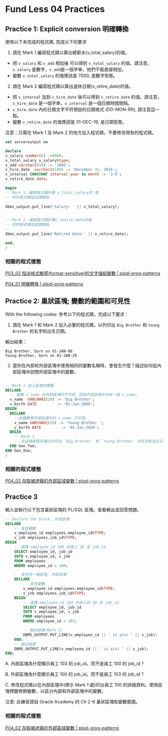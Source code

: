 # Fund Less 04 Practices 

## Practice 1: Explicit conversion 明確轉換

使用以下未完成的程式碼, 完成以下的要求

1. 請在 Mark 1 編寫程式碼以算出總薪水(v_total_salary)的值。
- 把 `v_salary` 和 `v_add` 相加後 可以得到 `v_total_salary` 的值。請注意， `v_salary` 是數字，`v_add`是一個字串，他們不能直接相加。
- 變數 `v_total_salary` 的值應該是 7000, 是數字型態。

2. 請在 Mark 2 編寫程式碼以算出退休日期(v_retire_date)的值。
- 把 `v_interval` 加到 `v_hire_date` 後可以得到 `v_retire_date` 的值。請注意， `v_hire_date` 是一個字串，`v_interval` 是一個日期時間間隔。
- `v_hire_date` 內的日期文字不符預設的日期格式 (DD-MON-RR), 請注意這一點。
- 變數 `v_retire_date` 的值應該是 31-DEC-19, 是日期型態。

注意：只需在 Mark 1 及 Mark 2 的地方加入程式碼，不要修改現有的程式碼。

```sql 
set serveroutput on

declare
v_salary number(6) :=6000;
v_total_salary v_salary%type;
v_add varchar2(10) := '1000';
v_hire_date  varchar2(100) := 'December 31, 2016';
v_interval CONSTANT interval year to month := '3-0';
v_retire_date date;

begin
-- Mark 1：編寫程式碼計算 v_total_salary的 值
-- 你的程式碼從這裡開始
--
dbms_output.put_line('Salary: ' || v_total_salary);


-- Mark 2：編寫程式碼計算v_retire_date的值
-- 你的程式碼從這裡開始
--
dbms_output.put_line('Retired Date:' || v_retire_date);

end;
/
```


### 相關的程式樣態

[P03_02 指派格式敏感(format-sensitive)的文字值給變數 | plsql-prog-patterns](https://hychen39.gitbook.io/plsql-prog-patterns/ch03/03-02-init-var-format-sens)

[P04_01 明確轉換 | plsql-prog-patterns](https://hychen39.gitbook.io/plsql-prog-patterns/ch04/04-01-explicit-convert)

## Practice 2: 巢狀區塊; 變數的範圍和可見性

With the following codes:
參考以下的程式碼，完成以下要求：

1. 請在 Mark 1 和 Mark 2 加入必要的程式碼，以列印出 `Big Brother` 和 `Young Brother` 的名字和出生日期。

輸出結果：
```
Big Brother, born on 01-JAN-00
Young Brother, born on 01-JAN-20
```

2. 當你在內部和外部區塊中使用相同的變數名稱時，會發生什麼？描述如何從內部區塊中訪問外部區塊中的變數。

```sql

-- Mark 1 加入區塊的標籤
DECLARE
  -- 變數 v_name 在內部區塊中不可見，因為內部區塊中也有一個 v_name。
  v_name  VARCHAR2(20) := 'Big Brother';
  v_birth DATE         := '01-Jan-2000';
BEGIN 
  DECLARE
    --此變數使外部區塊中的 v_name 不可見。
    v_name VARCHAR2(20) := 'Young Brother ';
    v_birth DATE         := '01-Jan-2020';
  BEGIN
    -- Mark 2
    -- 在這裡寫程式碼以列印出 `Big Brother` 和 `Young Brother` 的名字和出生日期。
  END Gen_Two;
END Gen_One;
/
```

### 相關的程式樣態

[P04_02 存取被遮蔽的外部區域變數 | plsql-prog-patterns](https://hychen39.gitbook.io/plsql-prog-patterns/ch04/04-02-shadow-var)

## Practice 3

輸入並執行以下包含巢狀區塊的 PL/SQL 區塊。查看輸出並回答問題。

```sql
-- Declare the block, 外部區塊
DECLARE
    -- 宣告變數
    v_employee_id employees.employee_id%TYPE;
    v_job employees.job_id%TYPE;
BEGIN
    -- 選擇 employee_id 100 的員工 ID 及 job_id
    SELECT employee_id, job_id 
    INTO v_employee_id, v_job
    FROM employees
    WHERE employee_id = 100;

    -- 宣告另一個區塊, 內部區塊
    DECLARE
        -- 宣告變數
        v_employee_id employees.employee_id%TYPE;
        v_job employees.job_id%TYPE;
    BEGIN
        -- 選擇 employee_id 103 的員工的 ID 及 job_id
        SELECT employee_id, job_id 
        INTO v_employee_id, v_job
        FROM employees
        WHERE employee_id = 103;

        -- 輸出結果(Mark 1)
        DBMS_OUTPUT.PUT_LINE(v_employee_id || ' is a(n) ' || v_job);
    END;
    -- 輸出結果
    DBMS_OUTPUT.PUT_LINE(v_employee_id || ' is a(n) ' || v_job);
END;
```

A. 內部區塊為什麼顯示員工 103 的 job_id，而不是員工 100 的 job_id？

B. 外部區塊為什麼顯示員工 100 的 job_id，而不是員工 103 的 job_id？

C. 修改程式碼以在內部區塊中(標示 Mark 1 處)印出員工 100 的詳細資料。使用區塊標籤修飾變數，以區分內部和外部區塊中的變數。

注意: 此練習源自 Oracle Academy 的 Ch 2-6 巢狀區塊和變數範圍。

### 相關的程式樣態

[P04_02 存取被遮蔽的外部區域變數 | plsql-prog-patterns](https://hychen39.gitbook.io/plsql-prog-patterns/ch04/04-02-shadow-var)


  
